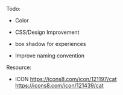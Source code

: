 Todo:

- Color
- CSS/Design Improvement

- box shadow for experiences
- Improve naming convention

Resource:

- ICON
  https://icons8.com/icon/121197/cat
  https://icons8.com/icon/121439/cat
